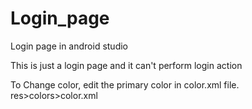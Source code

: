# Login_page
Login page in android studio

This is just a login page and it can't perform login action

To Change color, edit the primary color in color.xml file. res>colors>color.xml
